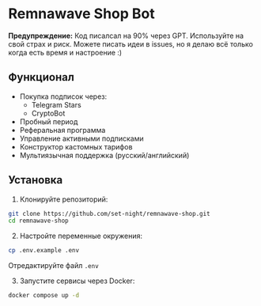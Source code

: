 # Remnawave Shop Bot

**Предупреждение:** Код писалсал на 90% через GPT. Используйте на свой страх и риск. Можете писать идеи в issues, но я делаю всё только когда есть время и настроение :)

## Функционал

- Покупка подписок через:
  - Telegram Stars
  - CryptoBot
- Пробный период
- Реферальная программа
- Управление активными подписками
- Конструктор кастомных тарифов
- Мультиязычная поддержка (русский/английский)

## Установка

1. Клонируйте репозиторий:
```bash
git clone https://github.com/set-night/remnawave-shop.git
cd remnawave-shop
```

2. Настройте переменные окружения:
```bash
cp .env.example .env
```

Отредактируйте файл `.env`

3. Запустите сервисы через Docker:
```bash
docker compose up -d
```